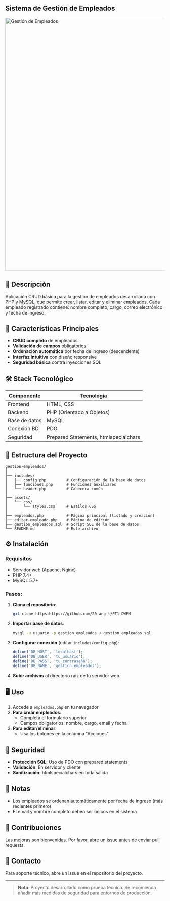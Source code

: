 ## Sistema de Gestión de Empleados


<img src="https://github.com/user-attachments/assets/4b2ffeac-0386-4b62-a52c-67a514adce9d" alt="Gestión de Empleados" width="800" />

## 📝 Descripción

Aplicación CRUD básica para la gestión de empleados desarrollada con PHP y MySQL, que permite crear, listar, editar y eliminar empleados. Cada empleado registrado contiene: nombre completo, cargo, correo electrónico y fecha de ingreso.



## 🌟 Características Principales

* **CRUD completo** de empleados
* **Validación de campos** obligatorios
* **Ordenación automática** por fecha de ingreso (descendente)
* **Interfaz intuitiva** con diseño responsive
* **Seguridad básica** contra inyecciones SQL





## 🛠️ Stack Tecnológico

| **Componente**  | **Tecnología**                        |
|-----------------|---------------------------------------|
| Frontend        | HTML, CSS                             |
| Backend         | PHP (Orientado a Objetos)             |
| Base de datos   | MySQL                                 |
| Conexión BD     | PDO                                   |
| Seguridad       | Prepared Statements, htmlspecialchars |

## 📂 Estructura del Proyecto

```
gestion-empleados/
│
├── includes/
│   ├── config.php         # Configuración de la base de datos
│   ├── funciones.php      # Funciones auxiliares
│   └── header.php         # Cabecera común
│
├── assets/
│   └── css/
│       └── styles.css     # Estilos CSS
│
├── empleados.php          # Página principal (listado y creación)
├── editar-empleado.php    # Página de edición
├── gestion_empleados.sql  # Script SQL de la base de datos
└── README.md              # Este archivo
```

## ⚙️ Instalación

### Requisitos
* Servidor web (Apache, Nginx)
* PHP 7.4+
* MySQL 5.7+

### Pasos:

1. **Clona el repositorio**:
    ```bash
    git clone https:https://github.com/20-ang-t/PT1-DWPM
    ```

2. **Importar base de datos**:
   ```bash
   mysql -u usuario -p gestion_empleados < gestion_empleados.sql
   ```

3. **Configurar conexión** (editar `includes/config.php`):
   ```php
   define('DB_HOST', 'localhost');
   define('DB_USER', 'tu_usuario');
   define('DB_PASS', 'tu_contraseña'); 
   define('DB_NAME', 'gestion_empleados');
   ```

4. **Subir archivos** al directorio raíz de tu servidor web.

## 🖥️ Uso

1. Accede a `empleados.php` en tu navegador
2. **Para crear empleados**:
   - Completa el formulario superior
   - Campos obligatorios: nombre, cargo, email y fecha
3. **Para editar/eliminar**:
   - Usa los botones en la columna "Acciones"

## 🔐 Seguridad
* **Protección SQL**: Uso de PDO con prepared statements
* **Validación**: En servidor y cliente
* **Sanitización**: htmlspecialchars en toda salida

## 📌 Notas
* Los empleados se ordenan automáticamente por fecha de ingreso (más recientes primero)
* El email y nombre completo deben ser únicos en el sistema

## 🤝 Contribuciones
Las mejoras son bienvenidas. Por favor, abre un issue antes de enviar pull requests.

## 📧 Contacto
Para soporte técnico, abre un issue en el repositorio del proyecto.

---

> **Nota**: Proyecto desarrollado como prueba técnica. Se recomienda añadir más medidas de seguridad para entornos de producción.
